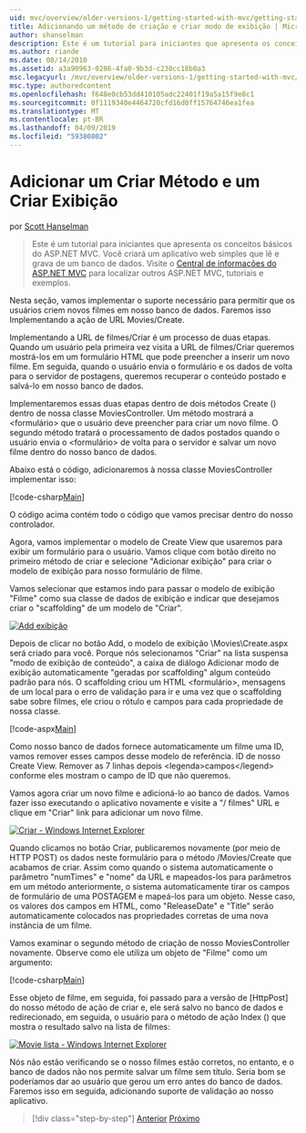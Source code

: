 ```yaml
---
uid: mvc/overview/older-versions-1/getting-started-with-mvc/getting-started-with-mvc-part6
title: Adicionando um método de criação e criar modo de exibição | Microsoft Docs
author: shanselman
description: Este é um tutorial para iniciantes que apresenta os conceitos básicos do ASP.NET MVC. Crie um aplicativo web simples que lê e grava de um banco de dados.
ms.author: riande
ms.date: 08/14/2010
ms.assetid: a3a90963-0286-4fa0-9b3d-c230cc18b0a3
msc.legacyurl: /mvc/overview/older-versions-1/getting-started-with-mvc/getting-started-with-mvc-part6
msc.type: authoredcontent
ms.openlocfilehash: f648e0cb53dd410105adc22401f19a5a15f9e8c1
ms.sourcegitcommit: 0f1119340e4464720cfd16d0ff15764746ea1fea
ms.translationtype: MT
ms.contentlocale: pt-BR
ms.lasthandoff: 04/09/2019
ms.locfileid: "59380802"
---
```

# <a name="adding-a-create-method-and-create-view"></a>Adicionar um Criar Método e um Criar Exibição

por [Scott Hanselman](https://github.com/shanselman)

> Este é um tutorial para iniciantes que apresenta os conceitos básicos do ASP.NET MVC. Você criará um aplicativo web simples que lê e grava de um banco de dados. Visite o [Central de informações do ASP.NET MVC](../../../index.md) para localizar outros ASP.NET MVC, tutoriais e exemplos.


Nesta seção, vamos implementar o suporte necessário para permitir que os usuários criem novos filmes em nosso banco de dados. Faremos isso Implementando a ação de URL Movies/Create.

Implementando a URL de filmes/Criar é um processo de duas etapas. Quando um usuário pela primeira vez visita a URL de filmes/Criar queremos mostrá-los em um formulário HTML que pode preencher a inserir um novo filme. Em seguida, quando o usuário envia o formulário e os dados de volta para o servidor de postagens, queremos recuperar o conteúdo postado e salvá-lo em nosso banco de dados.

Implementaremos essas duas etapas dentro de dois métodos Create () dentro de nossa classe MoviesController. Um método mostrará a &lt;formulário&gt; que o usuário deve preencher para criar um novo filme. O segundo método tratará o processamento de dados postados quando o usuário envia o &lt;formulário&gt; de volta para o servidor e salvar um novo filme dentro do nosso banco de dados.

Abaixo está o código, adicionaremos à nossa classe MoviesController implementar isso:

[!code-csharp[Main](getting-started-with-mvc-part6/samples/sample1.cs)]

O código acima contém todo o código que vamos precisar dentro do nosso controlador.

Agora, vamos implementar o modelo de Create View que usaremos para exibir um formulário para o usuário. Vamos clique com botão direito no primeiro método de criar e selecione "Adicionar exibição" para criar o modelo de exibição para nosso formulário de filme.

Vamos selecionar que estamos indo para passar o modelo de exibição "Filme" como sua classe de dados de exibição e indicar que desejamos criar o "scaffolding" de um modelo de "Criar".

[![Add exibição](getting-started-with-mvc-part6/_static/image2.png)](getting-started-with-mvc-part6/_static/image1.png)

Depois de clicar no botão Add, o modelo de exibição \Movies\Create.aspx será criado para você. Porque nós selecionamos "Criar" na lista suspensa "modo de exibição de conteúdo", a caixa de diálogo Adicionar modo de exibição automaticamente "geradas por scaffolding" algum conteúdo padrão para nós. O scaffolding criou um HTML &lt;formulário&gt;, mensagens de um local para o erro de validação para ir e uma vez que o scaffolding sabe sobre filmes, ele criou o rótulo e campos para cada propriedade de nossa classe.

[!code-aspx[Main](getting-started-with-mvc-part6/samples/sample2.aspx)]

Como nosso banco de dados fornece automaticamente um filme uma ID, vamos remover esses campos desse modelo de referência. ID de nosso Create View. Remover as 7 linhas depois &lt;legenda&gt;campos&lt;/legend&gt; conforme eles mostram o campo de ID que não queremos.

Vamos agora criar um novo filme e adicioná-lo ao banco de dados. Vamos fazer isso executando o aplicativo novamente e visite a "/ filmes" URL e clique em "Criar" link para adicionar um novo filme.

[![Criar - Windows Internet Explorer](getting-started-with-mvc-part6/_static/image4.png)](getting-started-with-mvc-part6/_static/image3.png)

Quando clicamos no botão Criar, publicaremos novamente (por meio de HTTP POST) os dados neste formulário para o método /Movies/Create que acabamos de criar. Assim como quando o sistema automaticamente o parâmetro "numTimes" e "nome" da URL e mapeados-los para parâmetros em um método anteriormente, o sistema automaticamente tirar os campos de formulário de uma POSTAGEM e mapeá-los para um objeto. Nesse caso, os valores dos campos em HTML, como "ReleaseDate" e "Title" serão automaticamente colocados nas propriedades corretas de uma nova instância de um filme.

Vamos examinar o segundo método de criação de nosso MoviesController novamente. Observe como ele utiliza um objeto de "Filme" como um argumento:

[!code-csharp[Main](getting-started-with-mvc-part6/samples/sample3.cs)]

Esse objeto de filme, em seguida, foi passado para a versão de [HttpPost] do nosso método de ação de criar e, ele será salvo no banco de dados e redirecionado, em seguida, o usuário para o método de ação Index () que mostra o resultado salvo na lista de filmes:

[![Movie lista - Windows Internet Explorer](getting-started-with-mvc-part6/_static/image6.png)](getting-started-with-mvc-part6/_static/image5.png)

Nós não estão verificando se o nosso filmes estão corretos, no entanto, e o banco de dados não nos permite salvar um filme sem título. Seria bom se poderíamos dar ao usuário que gerou um erro antes do banco de dados. Faremos isso em seguida, adicionando suporte de validação ao nosso aplicativo.

> [!div class="step-by-step"]
> [Anterior](getting-started-with-mvc-part5.md)
> [Próximo](getting-started-with-mvc-part7.md)
